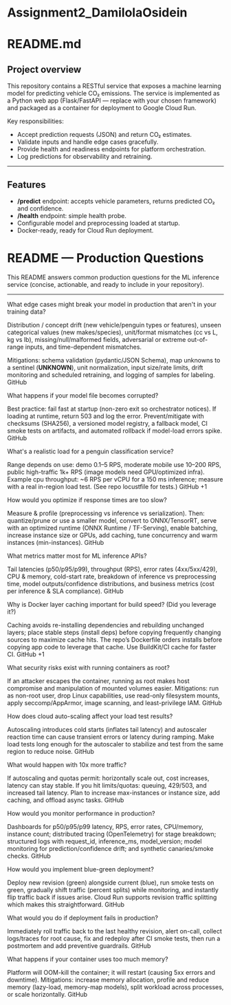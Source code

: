# Assignment2_DamilolaOsidein

# README.md

## Project overview

This repository contains a RESTful service that exposes a machine learning model for predicting vehicle CO₂ emissions. The service is implemented as a Python web app (Flask/FastAPI — replace with your chosen framework) and packaged as a container for deployment to Google Cloud Run.

Key responsibilities:

* Accept prediction requests (JSON) and return CO₂ estimates.
* Validate inputs and handle edge cases gracefully.
* Provide health and readiness endpoints for platform orchestration.
* Log predictions for observability and retraining.

---

## Features

* **/predict** endpoint: accepts vehicle parameters, returns predicted CO₂ and confidence.
* **/health** endpoint: simple health probe.
* Configurable model and preprocessing loaded at startup.
* Docker-ready, ready for Cloud Run deployment.

# README — Production Questions

This README answers common production questions for the ML inference service (concise, actionable, and ready to include in your repository).

---

What edge cases might break your model in production that aren't in your training data?

Distribution / concept drift (new vehicle/penguin types or features), unseen categorical values (new makes/species), unit/format mismatches (cc vs L, kg vs lb), missing/null/malformed fields, adversarial or extreme out-of-range inputs, and time-dependent mismatches.

Mitigations: schema validation (pydantic/JSON Schema), map unknowns to a sentinel (__UNKNOWN__), unit normalization, input size/rate limits, drift monitoring and scheduled retraining, and logging of samples for labeling. 
GitHub

What happens if your model file becomes corrupted?

Best practice: fail fast at startup (non-zero exit so orchestrator notices). If loading at runtime, return 503 and log the error. Prevent/mitigate with checksums (SHA256), a versioned model registry, a fallback model, CI smoke tests on artifacts, and automated rollback if model-load errors spike. 
GitHub

What's a realistic load for a penguin classification service?

Range depends on use: demo 0.1–5 RPS, moderate mobile use 10–200 RPS, public high-traffic 1k+ RPS (image models need GPU/optimized infra). Example cpu throughput: ~6 RPS per vCPU for a 150 ms inference; measure with a real in-region load test. (See repo locustfile for tests.) 
GitHub
+1

How would you optimize if response times are too slow?

Measure & profile (preprocessing vs inference vs serialization). Then: quantize/prune or use a smaller model, convert to ONNX/TensorRT, serve with an optimized runtime (ONNX Runtime / TF-Serving), enable batching, increase instance size or GPUs, add caching, tune concurrency and warm instances (min-instances). 
GitHub

What metrics matter most for ML inference APIs?

Tail latencies (p50/p95/p99), throughput (RPS), error rates (4xx/5xx/429), CPU & memory, cold-start rate, breakdown of inference vs preprocessing time, model outputs/confidence distributions, and business metrics (cost per inference & SLA compliance). 
GitHub

Why is Docker layer caching important for build speed? (Did you leverage it?)

Caching avoids re-installing dependencies and rebuilding unchanged layers; place stable steps (install deps) before copying frequently changing sources to maximize cache hits. The repo’s Dockerfile orders installs before copying app code to leverage that cache. Use BuildKit/CI cache for faster CI. 
GitHub
+1

What security risks exist with running containers as root?

If an attacker escapes the container, running as root makes host compromise and manipulation of mounted volumes easier. Mitigations: run as non-root user, drop Linux capabilities, use read-only filesystem mounts, apply seccomp/AppArmor, image scanning, and least-privilege IAM. 
GitHub

How does cloud auto-scaling affect your load test results?

Autoscaling introduces cold starts (inflates tail latency) and autoscaler reaction time can cause transient errors or latency during ramping. Make load tests long enough for the autoscaler to stabilize and test from the same region to reduce noise. 
GitHub

What would happen with 10x more traffic?

If autoscaling and quotas permit: horizontally scale out, cost increases, latency can stay stable. If you hit limits/quotas: queuing, 429/503, and increased tail latency. Plan to increase max-instances or instance size, add caching, and offload async tasks. 
GitHub

How would you monitor performance in production?

Dashboards for p50/p95/p99 latency, RPS, error rates, CPU/memory, instance count; distributed tracing (OpenTelemetry) for stage breakdown; structured logs with request_id, inference_ms, model_version; model monitoring for prediction/confidence drift; and synthetic canaries/smoke checks. 
GitHub

How would you implement blue-green deployment?

Deploy new revision (green) alongside current (blue), run smoke tests on green, gradually shift traffic (percent splits) while monitoring, and instantly flip traffic back if issues arise. Cloud Run supports revision traffic splitting which makes this straightforward. 
GitHub

What would you do if deployment fails in production?

Immediately roll traffic back to the last healthy revision, alert on-call, collect logs/traces for root cause, fix and redeploy after CI smoke tests, then run a postmortem and add preventive guardrails. 
GitHub

What happens if your container uses too much memory?

Platform will OOM-kill the container; it will restart (causing 5xx errors and downtime). Mitigations: increase memory allocation, profile and reduce memory (lazy-load, memory-map models), split workload across processes, or scale horizontally. 
GitHub
